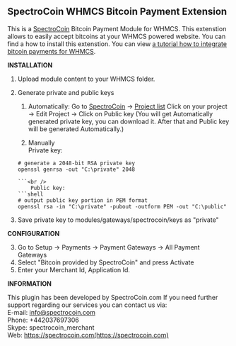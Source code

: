 SpectroCoin WHMCS Bitcoin Payment Extension
---------------

This is a [SpectroCoin](https://spectrocoin.com/) Bitcoin Payment Module for WHMCS. This extenstion allows to easily accept bitcoins at your WHMCS powered website. You can find a  how to install this extenstion. You can view [a tutorial how to integrate bitcoin payments for WHMCS](https://www.youtube.com/watch?v=AwvrjjCfJgc).

**INSTALLATION**

1. Upload module content to your WHMCS folder.
2. Generate private and public keys
	1. Automatically:
	Go to [SpectroCoin](https://spectrocoin.com/) -> [Project list](https://spectrocoin.com/en/merchant/api/list.html)
	Click on your project  -> Edit Project -> Click on Public key (You will get Automatically generated private key, you can download it. After that and Public key will be generated Automatically.)
	
	2. Manually<br />
    	Private key:
    ```shell
    # generate a 2048-bit RSA private key
    openssl genrsa -out "C:\private" 2048
	
    ```<br />
    	Public key:
    ```shell
    # output public key portion in PEM format
    openssl rsa -in "C:\private" -pubout -outform PEM -out "C:\public"
    ```

    
4. Save private key to modules/gateways/spectrocoin/keys as "private"

**CONFIGURATION**

3. Go to Setup -> Payments -> Payment Gateways -> All Payment Gateways
4. Select "Bitcoin provided by SpectroCoin" and press Activate
5. Enter your Merchant Id, Application Id.

**INFORMATION** 

This plugin has been developed by SpectroCoin.com
If you need further support regarding our services you can contact us via:<br />
E-mail: [info@spectrocoin.com](mailto:info@spectrocoin.com)<br />
Phone: +442037697306<br />
Skype: spectrocoin_merchant<br />
Web: https://spectrocoin.com(https://spectrocoin.com)
